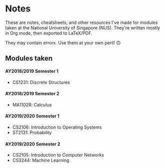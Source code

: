 # Notes

These are notes, cheatsheets, and other resources I've made for modules taken at the National University of Singapore (NUS).
They're written mostly in Org mode, then exported to LaTeX/PDF.

They may contain errors. Use them at your own peril! 🙃

## Modules taken

#### AY2018/2019 Semester 1

- CS1231: Discrete Structures

#### AY2018/2019 Semester 2

- MA1102R: Calculus

#### AY2019/2020 Semester 1

- CS2106: Introduction to Operating Systems
- ST2131: Probability

#### AY2019/2020 Semester 2

- CS2105: Introduction to Computer Networks
- CS3244: Machine Learning

